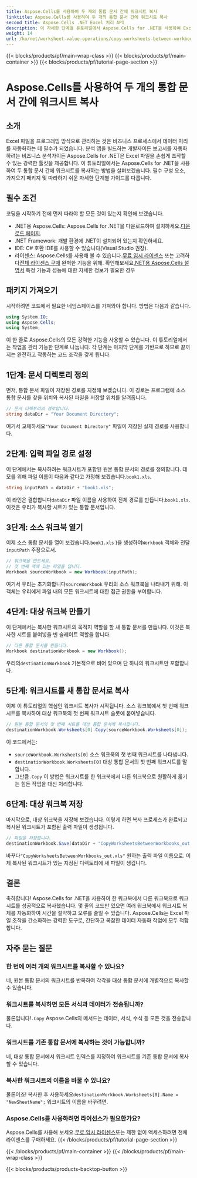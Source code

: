 ```yaml
---
title: Aspose.Cells를 사용하여 두 개의 통합 문서 간에 워크시트 복사
linktitle: Aspose.Cells를 사용하여 두 개의 통합 문서 간에 워크시트 복사
second_title: Aspose.Cells .NET Excel 처리 API
description: 이 자세한 단계별 튜토리얼에서 Aspose.Cells for .NET을 사용하여 Excel 워크북 간에 워크시트를 복사하는 방법을 알아보세요. Excel 프로세스를 자동화하는 데 완벽합니다.
weight: 14
url: /ko/net/worksheet-value-operations/copy-worksheets-between-workbooks/
---
```


{{< blocks/products/pf/main-wrap-class >}}
{{< blocks/products/pf/main-container >}}
{{< blocks/products/pf/tutorial-page-section >}}

# Aspose.Cells를 사용하여 두 개의 통합 문서 간에 워크시트 복사

## 소개
Excel 파일을 프로그래밍 방식으로 관리하는 것은 비즈니스 프로세스에서 데이터 처리를 자동화하는 데 필수가 되었습니다. 분석 앱을 빌드하는 개발자이든 보고서를 자동화하려는 비즈니스 분석가이든 Aspose.Cells for .NET은 Excel 파일을 손쉽게 조작할 수 있는 강력한 툴킷을 제공합니다. 이 튜토리얼에서는 Aspose.Cells for .NET을 사용하여 두 통합 문서 간에 워크시트를 복사하는 방법을 살펴보겠습니다. 필수 구성 요소, 가져오기 패키지 및 따라하기 쉬운 자세한 단계별 가이드를 다룹니다.
## 필수 조건
코딩을 시작하기 전에 먼저 따라야 할 모든 것이 있는지 확인해 보겠습니다.
-  .NET용 Aspose.Cells: Aspose.Cells for .NET을 다운로드하여 설치하세요.[다운로드 페이지](https://releases.aspose.com/cells/net/).
- .NET Framework: 개발 환경에 .NET이 설치되어 있는지 확인하세요.
- IDE: C# 호환 IDE를 사용할 수 있습니다(Visual Studio 권장).
-  라이센스: Aspose.Cells를 사용해 볼 수 있습니다.[무료 임시 라이센스](https://purchase.aspose.com/temporary-license/) 또는 고려하다[전체 라이센스 구매](https://purchase.aspose.com/buy) 완벽한 기능을 위해.
 확인해보세요[.NET용 Aspose.Cells 설명서](https://reference.aspose.com/cells/net/) 특정 기능과 성능에 대한 자세한 정보가 필요한 경우
## 패키지 가져오기
시작하려면 코드에서 필요한 네임스페이스를 가져와야 합니다. 방법은 다음과 같습니다.
```csharp
using System.IO;
using Aspose.Cells;
using System;
```
이 한 줄로 Aspose.Cells의 모든 강력한 기능을 사용할 수 있습니다.
이 튜토리얼에서는 작업을 관리 가능한 단계로 나눕니다. 각 단계는 마지막 단계를 기반으로 하므로 끝까지는 완전하고 작동하는 코드 조각을 갖게 됩니다.
## 1단계: 문서 디렉토리 정의
먼저, 통합 문서 파일이 저장된 경로를 지정해 보겠습니다. 이 경로는 프로그램에 소스 통합 문서를 찾을 위치와 복사된 파일을 저장할 위치를 알려줍니다.
```csharp
// 문서 디렉토리의 경로입니다.
string dataDir = "Your Document Directory";
```
 여기서 교체하세요`"Your Document Directory"` 파일이 저장된 실제 경로를 사용합니다.
## 2단계: 입력 파일 경로 설정
이 단계에서는 복사하려는 워크시트가 포함된 원본 통합 문서의 경로를 정의합니다. 데모를 위해 파일 이름이 다음과 같다고 가정해 보겠습니다.`book1.xls`.
```csharp
string inputPath = dataDir + "book1.xls";
```
 이 라인은 결합합니다`dataDir` 파일 이름을 사용하여 전체 경로를 만듭니다.`book1.xls`. 이것은 우리가 복사할 시트가 있는 통합 문서입니다.
## 3단계: 소스 워크북 열기
이제 소스 통합 문서를 열어 보겠습니다.`book1.xls` )을 생성하여`Workbook` 객체와 전달`inputPath` 주장으로서.
```csharp
// 워크북을 만드세요.
// 첫 번째 책에 있는 파일을 엽니다.
Workbook sourceWorkbook = new Workbook(inputPath);
```
 여기서 우리는 초기화합니다`sourceWorkbook` 우리의 소스 워크북을 나타내기 위해. 이 객체는 우리에게 파일 내의 모든 워크시트에 대한 접근 권한을 부여합니다.
## 4단계: 대상 워크북 만들기
이 단계에서는 복사한 워크시트의 목적지 역할을 할 새 통합 문서를 만듭니다. 이것은 복사한 시트를 붙여넣을 빈 슬레이트 역할을 합니다.
```csharp
// 다른 통합 문서를 만듭니다.
Workbook destinationWorkbook = new Workbook();
```
 우리의`destinationWorkbook` 기본적으로 비어 있으며 단 하나의 워크시트만 포함합니다.
## 5단계: 워크시트를 새 통합 문서로 복사
이제 이 튜토리얼의 핵심인 워크시트 복사가 시작됩니다. 소스 워크북에서 첫 번째 워크시트를 복사하여 대상 워크북의 첫 번째 워크시트 슬롯에 붙여넣습니다.
```csharp
// 원본 통합 문서의 첫 번째 시트를 대상 통합 문서에 복사합니다.
destinationWorkbook.Worksheets[0].Copy(sourceWorkbook.Worksheets[0]);
```
이 코드에서는:
- `sourceWorkbook.Worksheets[0]` 소스 워크북의 첫 번째 워크시트를 나타냅니다.
- `destinationWorkbook.Worksheets[0]` 대상 통합 문서의 첫 번째 워크시트를 말합니다.
-  그만큼`.Copy` 이 방법은 워크시트를 한 워크북에서 다른 워크북으로 원활하게 옮기는 힘든 작업을 대신 처리합니다.
## 6단계: 대상 워크북 저장
마지막으로, 대상 워크북을 저장해 보겠습니다. 이렇게 하면 복사 프로세스가 완료되고 복사된 워크시트가 포함된 출력 파일이 생성됩니다.
```csharp
// 파일을 저장합니다.
destinationWorkbook.Save(dataDir + "CopyWorksheetsBetweenWorkbooks_out.xls");
```
 바꾸다`"CopyWorksheetsBetweenWorkbooks_out.xls"` 원하는 출력 파일 이름으로. 이제 복사된 워크시트가 있는 지정된 디렉토리에 새 파일이 생깁니다.

## 결론
축하합니다! Aspose.Cells for .NET을 사용하여 한 워크북에서 다른 워크북으로 워크시트를 성공적으로 복사했습니다. 몇 줄의 코드만 있으면 여러 워크북에서 워크시트 복제를 자동화하여 시간을 절약하고 오류를 줄일 수 있습니다. Aspose.Cells는 Excel 파일 조작을 간소화하는 강력한 도구로, 간단하고 복잡한 데이터 자동화 작업에 모두 적합합니다.
## 자주 묻는 질문
### 한 번에 여러 개의 워크시트를 복사할 수 있나요?  
네, 원본 통합 문서의 워크시트를 반복하여 각각을 대상 통합 문서에 개별적으로 복사할 수 있습니다.
### 워크시트를 복사하면 모든 서식과 데이터가 전송됩니까?  
 물론입니다!`.Copy` Aspose.Cells의 메서드는 데이터, 서식, 수식 등 모든 것을 전송합니다.
### 워크시트를 기존 통합 문서에 복사하는 것이 가능합니까?  
네, 대상 통합 문서에서 워크시트 인덱스를 지정하여 워크시트를 기존 통합 문서에 복사할 수 있습니다.
### 복사한 워크시트의 이름을 바꿀 수 있나요?  
 물론이죠! 복사한 후 사용하세요`destinationWorkbook.Worksheets[0].Name = "NewSheetName";` 워크시트의 이름을 바꾸려면.
### Aspose.Cells를 사용하려면 라이선스가 필요한가요?  
 Aspose.Cells를 사용해 보세요.[무료 임시 라이센스](https://purchase.aspose.com/temporary-license/)또는 제한 없이 액세스하려면 전체 라이센스를 구매하세요.
{{< /blocks/products/pf/tutorial-page-section >}}

{{< /blocks/products/pf/main-container >}}
{{< /blocks/products/pf/main-wrap-class >}}

{{< blocks/products/products-backtop-button >}}
